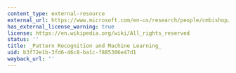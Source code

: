 ```yaml
---
content_type: external-resource
external_url: https://www.microsoft.com/en-us/research/people/cmbishop/#prml-book
has_external_license_warning: true
license: https://en.wikipedia.org/wiki/All_rights_reserved
status: ''
title: _Pattern Recognition and Machine Learning_
uid: b3f72e1b-3fd6-46c8-ba1c-f885306e47d1
wayback_url: ''
---
```

